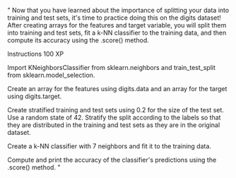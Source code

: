 " Now that you have learned about the importance of splitting your data into training and test sets, it's time to practice doing this on the digits dataset! After creating arrays for the features and target variable, you will split them into training and test sets, fit a k-NN classifier to the training data, and then compute its accuracy using the .score() method.

Instructions
100 XP

Import KNeighborsClassifier from sklearn.neighbors and train_test_split from sklearn.model_selection.

Create an array for the features using digits.data and an array for the target using digits.target.

Create stratified training and test sets using 0.2 for the size of the test set. Use a random state of 42. Stratify the split according to the labels so that they are distributed in the training and test sets as they are in the original dataset.

Create a k-NN classifier with 7 neighbors and fit it to the training data.

Compute and print the accuracy of the classifier's predictions using the .score() method. "
